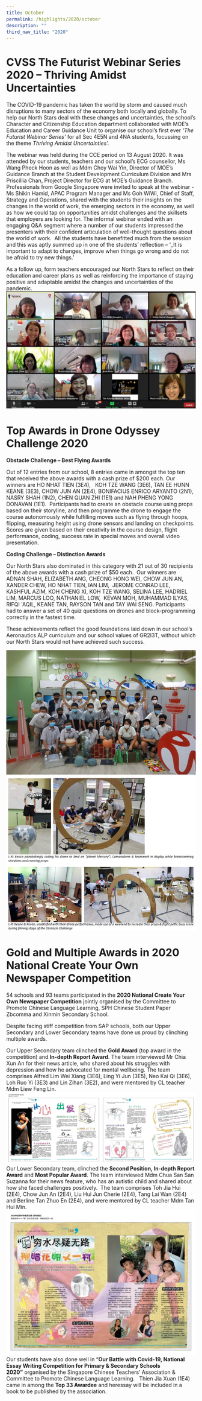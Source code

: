 ```yaml
---
title: October
permalink: /highlights/2020/october
description: ""
third_nav_title: "2020"
---
```

# CVSS The Futurist Webinar Series 2020 – Thriving Amidst Uncertainties
The COVID-19 pandemic has taken the world by storm and caused much disruptions to many sectors of the economy both locally and globally. To help our North Stars deal with these changes and uncertainties, the school’s Character and Citizenship Education department collaborated with MOE’s Education and Career Guidance Unit to organise our school’s first ever _‘The Futurist Webinar Series’_ for all Sec 4E5N and 4NA students, focussing on the theme *Thriving Amidst Uncertainties’.*

The webinar was held during the CCE period on 13 August 2020. It was attended by our students, teachers and our school’s ECG counsellor, Ms Wang Pheck Hoon as well as Mdm Choy Wai Yin, Director of MOE’s Guidance Branch at the Student Development Curriculum Division and Mrs Priscillia Chan, Project Director for ECG at MOE’s Guidance Branch. Professionals from Google Singapore were invited to speak at the webinar - Ms Shikin Hamid, APAC Program Manager and Ms Goh WiWi, Chief of Staff, Strategy and Operations, shared with the students their insights on the changes in the world of work, the emerging sectors in the economy, as well as how we could tap on opportunities amidst challenges and the skillsets that employers are looking for. The informal webinar ended with an engaging Q&A segment where a number of our students impressed the presenters with their confident articulation of well-thought questions about the world of work.  All the students have benefitted much from the session and this was aptly summed up in one of the students’ reflection – ‘_It is important to adapt to changes, improve when things go wrong and do not be afraid to try new things.’

As a follow up, form teachers encouraged our North Stars to reflect on their education and career plans as well as reinforcing the importance of staying positive and adaptable amidst the changes and uncertainties of the pandemic.
![](/images/Pic1-4.jpg)

# Top Awards in Drone Odyssey Challenge 2020
**Obstacle Challenge – Best Flying Awards**

Out of 12 entries from our school, 8 entries came in amongst the top ten that received the above awards with a cash prize of $200 each. Our winners are HO NHAT TIEN (3E4),   KOH TZE WANG (3E6), TAN EE HUNN KEANE (3E3), CHOW JUN AN (2E4), BONIFACIUS ENRICO ARYANTO (2N1), NASRY SHAH (1N2), CHEN QUAN ZHI (1E1) and NAH PHENG YONG DONAVAN (1E1).  Participants had to create an obstacle course using props based on their storyline, and then programme the drone to engage the course autonomously while fulfilling moves such as flying through hoops, flipping, measuring height using drone sensors and landing on checkpoints. Scores are given based on their creativity in the course design, flight performance, coding, success rate in special moves and overall video presentation.  

**Coding Challenge – Distinction Awards**

Our North Stars also dominated in this category with 21 out of 30 recipients of the above awards with a cash prize of $50 each.  Our winners are ADNAN SHAH, ELIZABETH ANG, CHEONG HONG WEI, CHOW JUN AN, XANDER CHEW, HO NHAT TIEN, IAN LIM,  JEROME CONRAD LEE, KASHFUL AZIM, KOH CHENG XI, KOH TZE WANG, SELINA LEE, HADRIEL LIM, MARCUS LOO, NATHANIEL LOW,  KEVAN MOH, MUHAMMAD ILYAS, RIFQI 'AQIL, KEANE TAN, RAYSON TAN and TAY WAI SENG. Participants had to answer a set of 40 quiz questions on drones and block-programming correctly in the fastest time.

These achievements reflect the good foundations laid down in our school’s Aeronautics ALP curriculum and our school values of GR2I3T, without which our North Stars would not have achieved such success.

![](/images/Pic1-5.jpg)
![](/images/Pic2-5.jpg)

# Gold and Multiple Awards in 2020 National Create Your Own Newspaper Competition
  
54 schools and 93 teams participated in the **2020 National Create Your Own Newspaper Competition** jointly organised by the Committee to Promote Chinese Language Learning, SPH Chinese Student Paper Zbcomma and Xinmin Secondary School.

Despite facing stiff competition from SAP schools, both our Upper Secondary and Lower Secondary teams have done us proud by clinching multiple awards.

Our Upper Secondary team clinched the **Gold Award** (top award in the competition) and **In-depth Report Award**. The team interviewed Mr Chia Xun An for their news article, who shared about his struggles with depression and how he advocated for mental wellbeing. The team comprises Alfred Lim Wei Xiang (3E6), Ling Yi Jun (3E5), Neo Kai Qi (3E6), Loh Ruo Yi (3E3) and Lin Zihan (3E2), and were mentored by CL teacher Mdm Liew Feng Lin.
![](/images/Pic1.jpg)
Our Lower Secondary team, clinched the **Second Position, In-depth Report Award** and **Most Popular Award**. The team interviewed Mdm Chua San San Suzanna for their news feature, who has an autistic child and shared about how she faced challenges positively.  The team comprises Toh Jia Hui (2E4), Chow Jun An (2E4), Liu Hui Jun Cherie (2E4), Tang Lai Wan (2E4) and Berline Tan Zhuo En (2E4), and were mentored by CL teacher Mdm Tan Hui Min.
![](/images/Pic2-1.jpg)
Our students have also done well in “**Our Battle with Covid-19, National Essay Writing Competition for Primary & Secondary Schools 2020”** organised by the Singapore Chinese Teachers’ Association & Committee to Promote Chinese Language Learning.   Thien Jia Xuan (1E4) came in among the **Top 33 Awardee** and heressay will be included in a book to be published by the association.